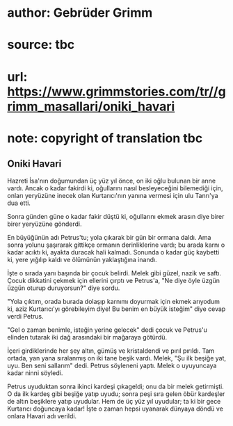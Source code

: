 # author: Gebrüder Grimm
# source: tbc
# url: https://www.grimmstories.com/tr//grimm_masallari/oniki_havari
# note: copyright of translation tbc

## Oniki Havari 

Hazreti İsa'nın doğumundan üç yüz yıl önce, on iki oğlu bulunan bir
anne vardı. Ancak o kadar fakirdi ki, oğullarını nasıl besleyeceğini
bilemediği için, onları yeryüzüne inecek olan Kurtarıcı'nın yanına
vermesi için ulu Tanrı'ya dua etti.

Sonra günden güne o kadar fakir düştü ki, oğullarını ekmek arasın diye
birer birer yeryüzüne gönderdi.

En büyüğünün adı Petrus'tu; yola çıkarak bir gün bir ormana daldı. Ama
sonra yolunu şaşırarak gittikçe ormanın derinliklerine vardı; bu arada
karnı o kadar acıktı ki, ayakta duracak hali kalmadı. Sonunda o kadar
güç kaybetti ki, yere yığılıp kaldı ve ölümünün yaklaştığına inandı.

İşte o sırada yanı başında bir çocuk belirdi. Melek gibi güzel, nazik ve
saftı. Çocuk dikkatini çekmek için ellerini çırptı ve Petrus'a, "Ne
diye öyle üzgün üzgün oturup duruyorsun?" diye sordu.

"Yola çıktım, orada burada dolaşıp karnımı doyurmak için ekmek arıyodum
ki, aziz Kurtarıcı'yı görebileyim diye! Bu benim en büyük isteğim"
diye cevap verdi Petrus.

"Gel o zaman benimle, isteğin yerine gelecek" dedi çocuk ve Petrus'u
elinden tutarak iki dağ arasındaki bir mağaraya götürdü.

İçeri girdiklerinde her şey altın, gümüş ve kristaldendi ve pırıl
pırıldı. Tam ortada, yan yana sıralanmış on iki tane beşik vardı. Melek,
"Şu ilk beşiğe yat, uyu. Ben seni sallarım" dedi. Petrus söyleneni
yaptı. Melek o uyuyuncaya kadar ninni söyledi.

Petrus uyuduktan sonra ikinci kardeşi çıkageldi; onu da bir melek
getirmişti. O da ilk kardeş gibi beşiğe yatıp uyudu; sonra peşi sıra
gelen öbür kardeşler de altın beşiklere yatıp uyudular. Hem de üç yüz
yıl uyudular; ta ki bir gece Kurtarıcı doğuncaya kadar! İşte o zaman
hepsi uyanarak dünyaya döndü ve onlara Havari adı verildi.
